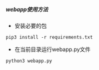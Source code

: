 ##### webapp使用方法

- 安装必要的包

```shell
pip3 install -r requirements.txt
```

- 在当前目录运行webapp.py文件

```shell
python3 webapp.py
```

